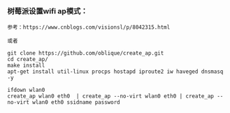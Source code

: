 <!--
author: hack0072008
head: http://www.etcunion.com/static/logo1_128x128.jpg
date: 2018-12-17
title: 树莓派3b+_wifi-ap
tags: wifi-ap,3b+
images: http://www.etcunion.com/static/logo1_128x128.jpg
category: 3b+ wifi-ap
status: publish
summary: 树莓派3b+使用AP模式
-->




### 树莓派设置wifi ap模式：
    参考：https://www.cnblogs.com/visionsl/p/8042315.html
    
    或者
    
    git clone https://github.com/oblique/create_ap.git
    cd create_ap/
    make install
    apt-get install util-linux procps hostapd iproute2 iw haveged dnsmasq -y
    
    ifdown wlan0
    create_ap wlan0 eth0  | create_ap --no-virt wlan0 eth0 | create_ap --no-virt wlan0 eth0 ssidname password
    
    
    
    
    
